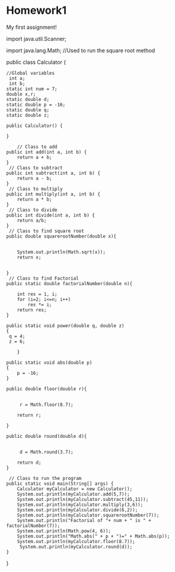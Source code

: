 # Homework1
My first assignment!


import java.util.Scanner;

import java.lang.Math;    //Used to run the square root method

public class Calculator {

	//Global variables
	 int a;
	 int b;
	static int num = 7;
	double x,r;
	static double d;
	static double p = -16;
	static double q;
	static double z;

	public Calculator() {

	} 

        // Class to add
	public int add(int a, int b) {
		return a + b;
	}
	 // Class to subtract
	public int subtract(int a, int b) {
		return a - b;
	}
	 // Class to multiply
	public int multiply(int a, int b) {
		return a * b;
	}
	 // Class to divide
	public int divide(int a, int b) {
		return a/b;
	}
	 // Class to find square root
	public double squarerootNumber(double x){


		System.out.println(Math.sqrt(x));
		return x;


	}
	 // Class to find Factorial
	public static double factorialNumber(double n){

		int res = 1, i; 
		for (i=2; i<=n; i++) 
			res *= i; 
		return res; 
	} 
	
	public static void power(double q, double z)
	{
	 q = 4; 
     z = 6;  

		}
	
	public static void abs(double p)
	{
		p = -16;
	}
	
	public double floor(double r){


		 r = Math.floor(8.7);
		
		return r;

	}
	
	public double round(double d){


		 d = Math.round(3.7);
		
		return d;
	}

	 // Class to run the program
	public static void main(String[] args) {
		Calculator myCalculator = new Calculator();
		System.out.println(myCalculator.add(5,7));
		System.out.println(myCalculator.subtract(45,11));
		System.out.println(myCalculator.multiply(3,6));
		System.out.println(myCalculator.divide(6,2));
		System.out.println(myCalculator.squarerootNumber(7)); 
		System.out.println("Factorial of "+ num + " is " + factorialNumber(7)); 
		System.out.println(Math.pow(4, 6)); 
		System.out.println("Math.abs(" + p + ")=" + Math.abs(p));
		System.out.println(myCalculator.floor(8.7));
		 System.out.println(myCalculator.round(d));
	}
}
